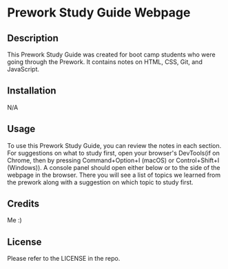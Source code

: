 # Prework Study Guide Webpage

## Description

This Prework Study Guide was created for boot camp students who were going through the Prework. It contains notes on HTML, CSS, Git, and JavaScript.

## Installation

N/A

## Usage

To use this Prework Study Guide, you can review the notes in each section. For suggestions on what to study first, open your browser's DevTools(if on Chrome, then by pressing Command+Option+I (macOS) or Control+Shift+I (Windows)). A console panel should open either below or to the side of the webpage in the browser. There you will see a list of topics we learned from the prework along with a suggestion on which topic to study first.

## Credits

Me :)

## License

Please refer to the LICENSE in the repo.
